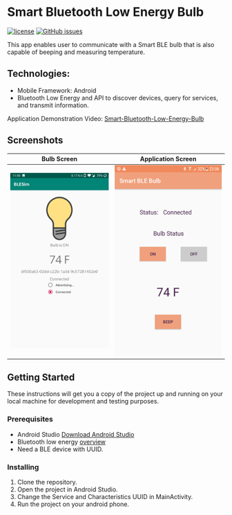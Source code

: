 # Smart Bluetooth Low Energy Bulb

[![license](https://img.shields.io/github/license/Dikshali/Smart-Bluetooth-Low-Energy-Bulb?style=flat-square)](https://github.com/Dikshali/Smart-Bluetooth-Low-Energy-Bulb/blob/master/LICENSE)
[![GitHub issues](https://img.shields.io/github/issues/Dikshali/Smart-Bluetooth-Low-Energy-Bulb?style=flat-square)](https://github.com/Dikshali/Smart-Bluetooth-Low-Energy-Bulb/issues)

This app enables user to communicate with a Smart BLE bulb that is also capable of beeping and measuring temperature.

## **Technologies:**
* Mobile Framework: Android
* Bluetooth Low Energy and API to discover devices, query for services, and transmit information.

Application Demonstration Video: [Smart-Bluetooth-Low-Energy-Bulb](https://youtu.be/yKQ3E6r9Axs)

## Screenshots

Bulb Screen             |Application Screen             |
:-------------------------:|:-------------------------:
![](Screenshots/Capture1.jpg)  |  ![](Screenshots/Capture2.png) 

## Getting Started

These instructions will get you a copy of the project up and running on your local machine for development and testing purposes.

### Prerequisites
* Android Studio [Download Android Studio](https://developer.android.com/studio)
* Bluetooth low energy [overview](https://developer.android.com/guide/topics/connectivity/bluetooth-le)
* Need a BLE device with UUID.

### Installing

1. Clone the repository.
2. Open the project in Android Studio.
3. Change the Service and Characteristics UUID in MainActivity.
3. Run the project on your android phone.
